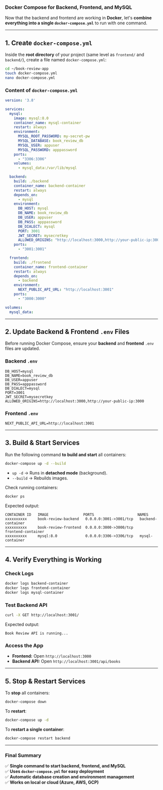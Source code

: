 ### **Docker Compose for Backend, Frontend, and MySQL**
Now that the backend and frontend are working in **Docker**, let's **combine everything into a single `docker-compose.yml`** to run with one command.

---

## **1. Create `docker-compose.yml`**
Inside the **root directory** of your project (same level as `frontend/` and `backend/`), create a file named `docker-compose.yml`:
```sh
cd ~/book-review-app
touch docker-compose.yml
nano docker-compose.yml
```

### **Content of `docker-compose.yml`**
```yaml
version: '3.8'

services:
  mysql:
    image: mysql:8.0
    container_name: mysql-container
    restart: always
    environment:
      MYSQL_ROOT_PASSWORD: my-secret-pw
      MYSQL_DATABASE: book_review_db
      MYSQL_USER: appuser
      MYSQL_PASSWORD: apppassword
    ports:
      - "3306:3306"
    volumes:
      - mysql_data:/var/lib/mysql

  backend:
    build: ./backend
    container_name: backend-container
    restart: always
    depends_on:
      - mysql
    environment:
      DB_HOST: mysql
      DB_NAME: book_review_db
      DB_USER: appuser
      DB_PASS: apppassword
      DB_DIALECT: mysql
      PORT: 3001
      JWT_SECRET: mysecretkey
      ALLOWED_ORIGINS: "http://localhost:3000,http://your-public-ip:3000"
    ports:
      - "3001:3001"

  frontend:
    build: ./frontend
    container_name: frontend-container
    restart: always
    depends_on:
      - backend
    environment:
      NEXT_PUBLIC_API_URL: "http://localhost:3001"
    ports:
      - "3000:3000"

volumes:
  mysql_data:
```

---

## **2. Update Backend & Frontend `.env` Files**
Before running Docker Compose, ensure your **backend** and **frontend** `.env` files are updated.

### **Backend `.env`**
```env
DB_HOST=mysql
DB_NAME=book_review_db
DB_USER=appuser
DB_PASS=apppassword
DB_DIALECT=mysql
PORT=3001
JWT_SECRET=mysecretkey
ALLOWED_ORIGINS=http://localhost:3000,http://your-public-ip:3000
```

### **Frontend `.env`**
```env
NEXT_PUBLIC_API_URL=http://localhost:3001
```

---

## **3. Build & Start Services**
Run the following command **to build and start** all containers:
```sh
docker-compose up -d --build
```

- `up -d` → Runs in **detached mode** (background).
- `--build` → Rebuilds images.

Check running containers:
```sh
docker ps
```

Expected output:
```
CONTAINER ID   IMAGE                PORTS                    NAMES
xxxxxxxxxx     book-review-backend   0.0.0.0:3001->3001/tcp   backend-container
xxxxxxxxxx     book-review-frontend  0.0.0.0:3000->3000/tcp   frontend-container
xxxxxxxxxx     mysql:8.0             0.0.0.0:3306->3306/tcp   mysql-container
```

---

## **4. Verify Everything is Working**
### **Check Logs**
```sh
docker logs backend-container
docker logs frontend-container
docker logs mysql-container
```

### **Test Backend API**
```sh
curl -X GET http://localhost:3001/
```
Expected output:
```
Book Review API is running...
```

### **Access the App**
- **Frontend:** Open `http://localhost:3000`
- **Backend API:** Open `http://localhost:3001/api/books`

---

## **5. Stop & Restart Services**
To **stop** all containers:
```sh
docker-compose down
```

To **restart**:
```sh
docker-compose up -d
```

To **restart a single container**:
```sh
docker-compose restart backend
```

---

### **Final Summary**
✅ **Single command to start backend, frontend, and MySQL**  
✅ **Uses `docker-compose.yml` for easy deployment**  
✅ **Automatic database creation and environment management**  
✅ **Works on local or cloud (Azure, AWS, GCP)**  

